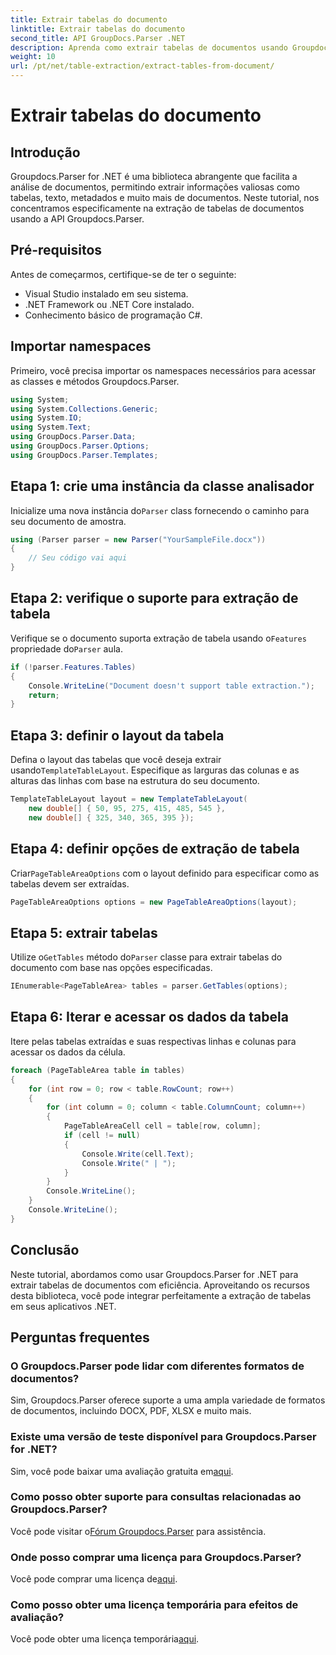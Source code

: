 ```yaml
---
title: Extrair tabelas do documento
linktitle: Extrair tabelas do documento
second_title: API GroupDocs.Parser .NET
description: Aprenda como extrair tabelas de documentos usando Groupdocs.Parser for .NET. Acompanhe para obter um guia detalhado sobre como integrar essa funcionalidade.
weight: 10
url: /pt/net/table-extraction/extract-tables-from-document/
---
```


# Extrair tabelas do documento

## Introdução
Groupdocs.Parser for .NET é uma biblioteca abrangente que facilita a análise de documentos, permitindo extrair informações valiosas como tabelas, texto, metadados e muito mais de documentos. Neste tutorial, nos concentramos especificamente na extração de tabelas de documentos usando a API Groupdocs.Parser.
## Pré-requisitos
Antes de começarmos, certifique-se de ter o seguinte:
- Visual Studio instalado em seu sistema.
- .NET Framework ou .NET Core instalado.
- Conhecimento básico de programação C#.

## Importar namespaces
Primeiro, você precisa importar os namespaces necessários para acessar as classes e métodos Groupdocs.Parser.
```csharp
using System;
using System.Collections.Generic;
using System.IO;
using System.Text;
using GroupDocs.Parser.Data;
using GroupDocs.Parser.Options;
using GroupDocs.Parser.Templates;
```
## Etapa 1: crie uma instância da classe analisador
 Inicialize uma nova instância do`Parser` class fornecendo o caminho para seu documento de amostra.
```csharp
using (Parser parser = new Parser("YourSampleFile.docx"))
{
    // Seu código vai aqui
}
```
## Etapa 2: verifique o suporte para extração de tabela
 Verifique se o documento suporta extração de tabela usando o`Features` propriedade do`Parser` aula.
```csharp
if (!parser.Features.Tables)
{
    Console.WriteLine("Document doesn't support table extraction.");
    return;
}
```
## Etapa 3: definir o layout da tabela
Defina o layout das tabelas que você deseja extrair usando`TemplateTableLayout`. Especifique as larguras das colunas e as alturas das linhas com base na estrutura do seu documento.
```csharp
TemplateTableLayout layout = new TemplateTableLayout(
    new double[] { 50, 95, 275, 415, 485, 545 },
    new double[] { 325, 340, 365, 395 });
```
## Etapa 4: definir opções de extração de tabela
 Criar`PageTableAreaOptions` com o layout definido para especificar como as tabelas devem ser extraídas.
```csharp
PageTableAreaOptions options = new PageTableAreaOptions(layout);
```
## Etapa 5: extrair tabelas
 Utilize o`GetTables` método do`Parser` classe para extrair tabelas do documento com base nas opções especificadas.
```csharp
IEnumerable<PageTableArea> tables = parser.GetTables(options);
```
## Etapa 6: Iterar e acessar os dados da tabela
Itere pelas tabelas extraídas e suas respectivas linhas e colunas para acessar os dados da célula.
```csharp
foreach (PageTableArea table in tables)
{
    for (int row = 0; row < table.RowCount; row++)
    {
        for (int column = 0; column < table.ColumnCount; column++)
        {
            PageTableAreaCell cell = table[row, column];
            if (cell != null)
            {
                Console.Write(cell.Text);
                Console.Write(" | ");
            }
        }
        Console.WriteLine();
    }
    Console.WriteLine();
}
```
## Conclusão
Neste tutorial, abordamos como usar Groupdocs.Parser for .NET para extrair tabelas de documentos com eficiência. Aproveitando os recursos desta biblioteca, você pode integrar perfeitamente a extração de tabelas em seus aplicativos .NET.

## Perguntas frequentes
### O Groupdocs.Parser pode lidar com diferentes formatos de documentos?
Sim, Groupdocs.Parser oferece suporte a uma ampla variedade de formatos de documentos, incluindo DOCX, PDF, XLSX e muito mais.
### Existe uma versão de teste disponível para Groupdocs.Parser for .NET?
 Sim, você pode baixar uma avaliação gratuita em[aqui](https://releases.groupdocs.com/).
### Como posso obter suporte para consultas relacionadas ao Groupdocs.Parser?
 Você pode visitar o[Fórum Groupdocs.Parser](https://forum.groupdocs.com/c/parser/17) para assistência.
### Onde posso comprar uma licença para Groupdocs.Parser?
 Você pode comprar uma licença de[aqui](https://purchase.groupdocs.com/buy).
### Como posso obter uma licença temporária para efeitos de avaliação?
 Você pode obter uma licença temporária[aqui](https://purchase.groupdocs.com/temporary-license/).